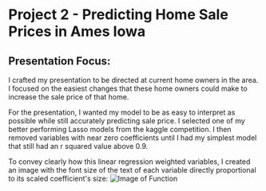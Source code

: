 # Project 2 - Predicting Home Sale Prices in Ames Iowa

## Presentation Focus: 
I crafted my presentation to be directed at current home owners in the area. I focused on the easiest changes that these home owners could make to increase the sale price of that home. 

For the presentation, I wanted my model to be as easy to interpret as possible while still accurately predicting sale price. I selected one of my better performing Lasso models from the kaggle competition. I then removed variables with near zero coefficients until I had my simplest model that still had an r squared value above 0.9. 

To convey clearly how this linear regression weighted variables, I created an image with the font size of the text of each variable directly proportional to its scaled coefficient's size: 
![Image of Function](https://github.com/msiboni88/Project_2-Ames_Housing_Prices/blob/master/function.png)
